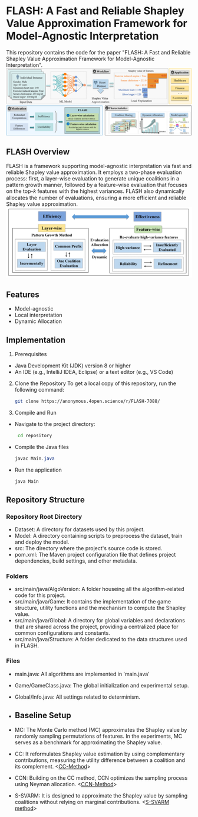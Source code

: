 # FLASH: A Fast and Reliable Shapley Value Approximation Framework for Model-Agnostic Interpretation

This repository contains the code for the paper "FLASH: A Fast and Reliable Shapley Value Approximation Framework for Model-Agnostic Interpretation".
![Diagram of Shapley Value](figure/Introduction2.0.jpg "Shapley Value Approximation Diagram")

## FLASH Overview
FLASH is a framework supporting model-agnostic interpretation via fast and reliable Shapley value approximation. It employs a two-phase evaluation process: first, a layer-wise evaluation to generate unique coalitions in a pattern growth manner, followed by a feature-wise evaluation that focuses on the top-𝑘 features with the highest variances. FLASH also dynamically allocates the number of evaluations, ensuring a more efficient and reliable Shapley value approximation.
![Overview of FLASH](figure/OverviewMethod.jpg "Overview of FLASH")

## Features
- Model-agnostic 
- Local interpretation
- Dynamic Allocation

## Implementation
1. Prerequisites
- Java Development Kit (JDK) version 8 or higher
- An IDE (e.g., IntelliJ IDEA, Eclipse) or a text editor (e.g., VS Code)
  
2. Clone the Repository
   To get a local copy of this repository, run the following command:
    ```bash
    git clone https://anonymous.4open.science/r/FLASH-7088/

3. Compile and Run
- Navigate to the project directory:
  ```bash
   cd repository
- Compile the Java files
   ```java
   javac Main.java
- Run the application
  ```bash
  java Main

## Repository Structure
### Repository Root Directory
- Dataset: A directory for datasets used by this project.
- Model: A directory containing scripts to preprocess the dataset, train and deploy the model.
- src: The directory where the project's source code is stored.
- pom.xml: The Maven project configuration file that defines project dependencies, build settings, and other metadata.

### Folders
- src/main/java/AlgoVersion: A folder houseing all the algorithm-related code for this project. 
- src/main/java/Game: It contains the implementation of the game structure, utility functions and the mechanism to compute the Shapley value.
- src/main/java/Global: A directory for global variables and declarations that are shared across the project, providing a centralized place for common configurations and constants.
- src/main/java/Structure: A folder dedicated to the data structures used in FLASH. 

### Files
- main.java: All algorithms are implemented in 'main.java'
- Game/GameClass.java: The global initialization and experimental setup.
- Global/Info.java: All settings related to determinism.

- ## Baseline Setup
- MC: The Monte Carlo method (MC) approximates the Shapley value by randomly sampling permutations of features. In the experiments, MC serves as a benchmark for approximating the Shapley value.
- CC: It reformulates Shapley value estimation by using complementary contributions, measuring the utility difference between a coalition and its complement. <[CC-Method](https://github.com/ZJU-DIVER/ShapleyValueApproximation)>
- CCN: Building on the CC method, CCN optimizes the sampling process using Neyman allocation. <[CCN-Method](https://github.com/ZJU-DIVER/ShapleyValueApproximation)>
- S-SVARM: It is designed to approximate the Shapley value by sampling coalitions without relying on marginal contributions. <[S-SVARM method](https://github.com//kolpaczki//Approximating-the-Shapley-Value-without-Marginal-Contributions)>
